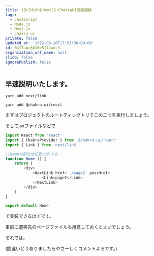 ```yaml
---
title: 1分でわかるNextJS+ChaktaUI画面遷移
tags:
  - JavaScript
  - Node.js
  - Next.js
  - chakra-ui
private: false
updated_at: '2022-09-16T17:53:06+09:00'
id: 0417abc6b10e5174aec3
organization_url_name: null
slide: false
ignorePublish: false
---
```

## 早速説明いたします。

```
yarn add next/link
```

```
yarn add @chakra-ui/react
```
まずはプロジェクトのルートディレクトリでこの二つを実行しましょう。

そしてjsxファイルなどで

```js
import React from 'react'
import { ChakraProvider } from '@chakra-ui/react'
import { Link } from 'next/link'

//Homeの部分は任意でOKです。
function Home () {
    return (
        <div>
            <NextLink href='./page2' passHref>
                <Link>page2</Link>
            </NextLink>
        </div>
    )
}

export default Home

```

で実装できるはずです。

事前に遷移先のページファイルも用意しておくとよいでしょう。

それでは。

(間違いとうありましたらやさーしくコメントよろです。)
